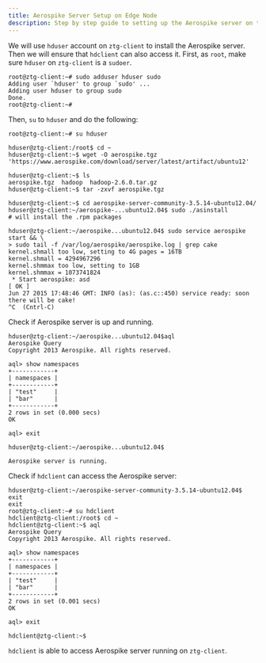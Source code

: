 ```yaml
---
title: Aerospike Server Setup on Edge Node
description: Step by step guide to setting up the Aerospike server on the Edge Node
---
```

We will use `hduser` account on `ztg-client` to install the Aerospike server. 
Then we will ensure that `hdclient` can also access it.
First, as `root`, make sure `hduser` on `ztg-client` is a `sudoer`.

```asciidoc
root@ztg-client:~# sudo adduser hduser sudo
Adding user `hduser' to group `sudo' ...
Adding user hduser to group sudo
Done.
root@ztg-client:~#
```

Then, `su` to `hduser` and do the following:

```asciidoc
root@ztg-client:~# su hduser

hduser@ztg-client:/root$ cd ~
hduser@ztg-client:~$ wget -O aerospike.tgz 'https://www.aerospike.com/download/server/latest/artifact/ubuntu12'

hduser@ztg-client:~$ ls
aerospike.tgz  hadoop  hadoop-2.6.0.tar.gz
hduser@ztg-client:~$ tar -zxvf aerospike.tgz

hduser@ztg-client:~$ cd aerospike-server-community-3.5.14-ubuntu12.04/
hduser@ztg-client:~/aerospike-...ubuntu12.04$ sudo ./asinstall
# will install the .rpm packages

hduser@ztg-client:~/aerospike...ubuntu12.04$ sudo service aerospike start && \
> sudo tail -f /var/log/aerospike/aerospike.log | grep cake
kernel.shmall too low, setting to 4G pages = 16TB
kernel.shmall = 4294967296
kernel.shmmax too low, setting to 1GB
kernel.shmmax = 1073741824
 * Start aerospike: asd                                                            [ OK ] 
Jun 27 2015 17:48:46 GMT: INFO (as): (as.c::450) service ready: soon there will be cake!
^C  (Cntrl-C)
```

Check if Aerospike server is up and running.

```asciidoc
hduser@ztg-client:~/aerospike...ubuntu12.04$aql
Aerospike Query
Copyright 2013 Aerospike. All rights reserved.

aql> show namespaces
+------------+
| namespaces |
+------------+
| "test"     |
| "bar"      |
+------------+
2 rows in set (0.000 secs)
OK

aql> exit

hduser@ztg-client:~/aerospike...ubuntu12.04$

Aerospike server is running.
```

Check if `hdclient` can access the Aerospike server:  

```asciidoc
hduser@ztg-client:~/aerospike-server-community-3.5.14-ubuntu12.04$ exit
exit
root@ztg-client:~# su hdclient
hdclient@ztg-client:/root$ cd ~
hdclient@ztg-client:~$ aql
Aerospike Query
Copyright 2013 Aerospike. All rights reserved.

aql> show namespaces
+------------+
| namespaces |
+------------+
| "test"     |
| "bar"      |
+------------+
2 rows in set (0.001 secs)
OK

aql> exit

hdclient@ztg-client:~$
```

`hdclient` is able to access Aerospike server running on `ztg-client`.

